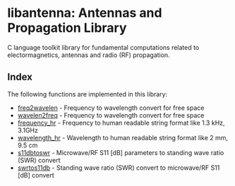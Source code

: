 # libantenna: Antennas and Propagation Library
C language toolkit library for fundamental computations related to electormagnetics, antennas and radio (RF) propagation.

## Index
The following functions are implemented in this library:

-   [freq2wavelen]  - Frequency to wavelength convert for free space
-   [wavelen2freq]  - Frequency to wavelength convert for free space
-   [frequency_hr]  - Frequency to human readable string format like 1.3 kHz, 3.1GHz
-   [wavelength_hr] - Wavelength to human readable string format like 2 mm, 9.5 cm
-   [s11dbtoswr]    - Microwave/RF S11 [dB] parameters to standing wave ratio (SWR) convert
-   [swrtos11db]    - Standing wave ratio (SWR) convert to microwave/RF S11 [dB] convert 

[freq2wavelen]:  https://github.com/yigithsyn/libantenna/blob/master/src/conversion.c
[wavelen2freq]:  https://github.com/yigithsyn/libantenna/blob/master/src/conversion.c
[frequency_hr]:  https://github.com/yigithsyn/libantenna/blob/master/src/utility.c
[wavelength_hr]: https://github.com/yigithsyn/libantenna/blob/master/src/utility.c
[s11dbtoswr]:    https://github.com/yigithsyn/libantenna/blob/master/src/conversion.c
[swrtos11db]:    https://github.com/yigithsyn/libantenna/blob/master/src/conversion.c
